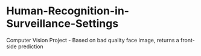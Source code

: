 # Human-Recognition-in-Surveillance-Settings
Computer Vision Project - Based on bad quality face image, returns a front-side prediction 
